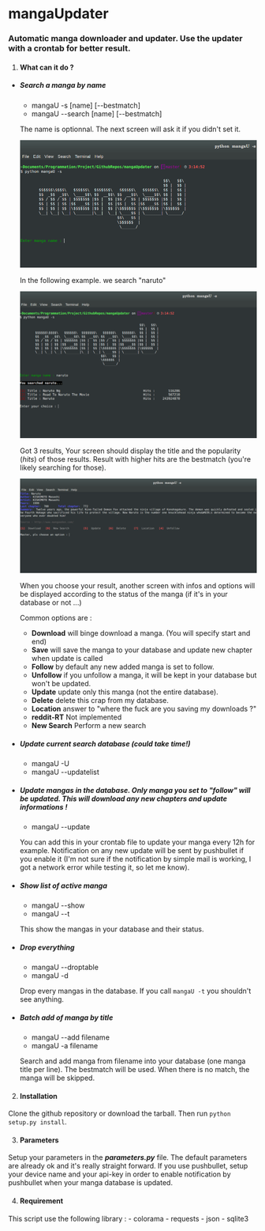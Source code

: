 mangaUpdater
============

### Automatic manga downloader and updater. Use the updater with a crontab for better result.

1. #### What can it do ?

  * ##### Search a manga by name
     * mangaU -s [name] [--bestmatch]
     * mangaU --search [name] [--bestmatch]

     The name is optionnal. The next screen will ask it if you didn't set it.
	
     ![screenshot 1](https://raw.githubusercontent.com/maclandrol/mangaUpdater/master/tests/screenshots/Screenshot%20from%202015-01-24%2003:15:03.png)
	
     In the following example. we search "naruto"
	
     ![screenshot 1](https://raw.githubusercontent.com/maclandrol/mangaUpdater/master/tests/screenshots/Screenshot%20from%202015-01-24%2003:15:16.png)
	
     
     Got 3 results, Your screen should display the title and the popularity (*hits*) of those results. Result with higher hits are the bestmatch (you're likely searching for those).
	
     ![screenshot 1](https://raw.githubusercontent.com/maclandrol/mangaUpdater/master/tests/screenshots/Screenshot%20from%202015-01-24%2003:15:31.png)
	
     When you choose your result, another screen with infos and options will be displayed according to the status of the manga (if it's in your database or not ...)
	
     Common options are :
       + **Download** will binge download a manga. (You will specify start and end)
       + **Save** will save the manga to your database and update new chapter when update is called 
       + **Follow** by default any new added manga is set to follow.  
       + **Unfollow** if you unfollow a manga, it will be kept in your database but won't be updated. 
       + **Update** update only this manga (not the entire database). 
       + **Delete** delete this crap from my database. 
       + **Location** answer to "where the fuck are you saving my downloads ?" 
       + **reddit-RT** Not implemented 
       + **New Search** Perform a new search 

	
  * ##### Update current search database (could take time!)
    * mangaU -U
    * mangaU --updatelist

  * ##### Update mangas in the database. Only manga you set to "follow" will be updated. This will download any new chapters and update informations !
    * mangaU --update
    
    You can add this in your crontab file to update your manga every 12h for example. Notification on any new update will be sent by pushbullet if you enable it (I'm not sure if the notification by simple mail is working, I got a network error while testing it, so let me know).

  * ##### Show list of active manga
    * mangaU --show
    * mangaU --t
    
    This show the mangas in your database and their status.

  * ##### Drop everything
    * mangaU --droptable
    * mangaU -d

    Drop every mangas in the database. If you call `mangaU -t` you shouldn't see anything.

  * ##### Batch add of manga by title
    * mangaU --add filename
    * mangaU -a filename

    Search and add manga from filename into your database (one manga title per line). The bestmatch will be used. When there is no match, the manga will be skipped.

2. #### Installation
    
  Clone the github repository or download the tarball. Then run `python setup.py install`.

3. #### Parameters

  Setup your parameters in the _**parameters.py**_ file. The default parameters are already ok and it's really straight forward.
  If you use pushbullet, setup your device name and your api-key in order to enable notification by pushbullet when your manga database is updated.


4. #### Requirement

  This script use the following library :
    - colorama
    - requests
    - json
    - sqlite3
